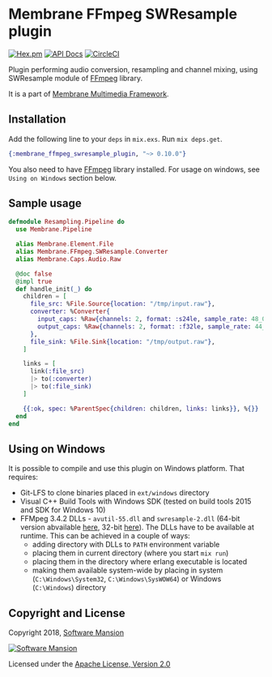 # Membrane FFmpeg SWResample plugin

[![Hex.pm](https://img.shields.io/hexpm/v/membrane_ffmpeg_swresample_plugin.svg)](https://hex.pm/packages/membrane_ffmpeg_swresample_plugin)
[![API Docs](https://img.shields.io/badge/api-docs-yellow.svg?style=flat)](https://hexdocs.pm/membrane_ffmpeg_swresample_plugin/)
[![CircleCI](https://circleci.com/gh/membraneframework/membrane_ffmpeg_swresample_plugin.svg?style=svg)](https://circleci.com/gh/membraneframework/membrane_ffmpeg_swresample_plugin)

Plugin performing audio conversion, resampling and channel mixing, using SWResample module of [FFmpeg](https://www.ffmpeg.org/) library.

It is a part of [Membrane Multimedia Framework](https://membraneframework.org).

## Installation

Add the following line to your `deps` in `mix.exs`. Run `mix deps.get`.

```elixir
{:membrane_ffmpeg_swresample_plugin, "~> 0.10.0"}
```

You also need to have [FFmpeg](https://www.ffmpeg.org/) library installed.
For usage on windows, see `Using on Windows` section below.

## Sample usage

```elixir
defmodule Resampling.Pipeline do
  use Membrane.Pipeline

  alias Membrane.Element.File
  alias Membrane.FFmpeg.SWResample.Converter
  alias Membrane.Caps.Audio.Raw

  @doc false
  @impl true
  def handle_init(_) do
    children = [
      file_src: %File.Source{location: "/tmp/input.raw"},
      converter: %Converter{
        input_caps: %Raw{channels: 2, format: :s24le, sample_rate: 48_000},
        output_caps: %Raw{channels: 2, format: :f32le, sample_rate: 44_100}
      },
      file_sink: %File.Sink{location: "/tmp/output.raw"},
    ]

    links = [
      link(:file_src)
      |> to(:converter)
      |> to(:file_sink)
    ]

    {{:ok, spec: %ParentSpec{children: children, links: links}}, %{}}
  end
end
```

## Using on Windows

It is possible to compile and use this plugin on Windows platform. That requires:

* Git-LFS to clone binaries placed in `ext/windows` directory
* Visual C++ Build Tools with Windows SDK (tested on build tools 2015 and SDK for Windows 10)
* FFMpeg 3.4.2 DLLs - `avutil-55.dll` and `swresample-2.dll`
  (64-bit version abvailable [here](https://ffmpeg.zeranoe.com/builds/win64/shared/ffmpeg-3.4.2-win64-shared.zip),
  32-bit [here](https://ffmpeg.zeranoe.com/builds/win32/shared/ffmpeg-3.4.2-win32-shared.zip)).
  The DLLs have to be available at runtime. This can be achieved in a couple of ways:
  * adding directory with DLLs to `PATH` environment variable
  * placing them in current directory (where you start `mix run`)
  * placing them in the directory where erlang executable is located
  * making them available system-wide by placing in system (`C:\Windows\System32`, `C:\Windows\SysWOW64`) or Windows (`C:\Windows`) directory

## Copyright and License

Copyright 2018, [Software Mansion](https://swmansion.com/?utm_source=git&utm_medium=readme&utm_campaign=membrane)

[![Software Mansion](https://logo.swmansion.com/logo?color=white&variant=desktop&width=200&tag=membrane-github)](https://swmansion.com/?utm_source=git&utm_medium=readme&utm_campaign=membrane)

Licensed under the [Apache License, Version 2.0](LICENSE)
